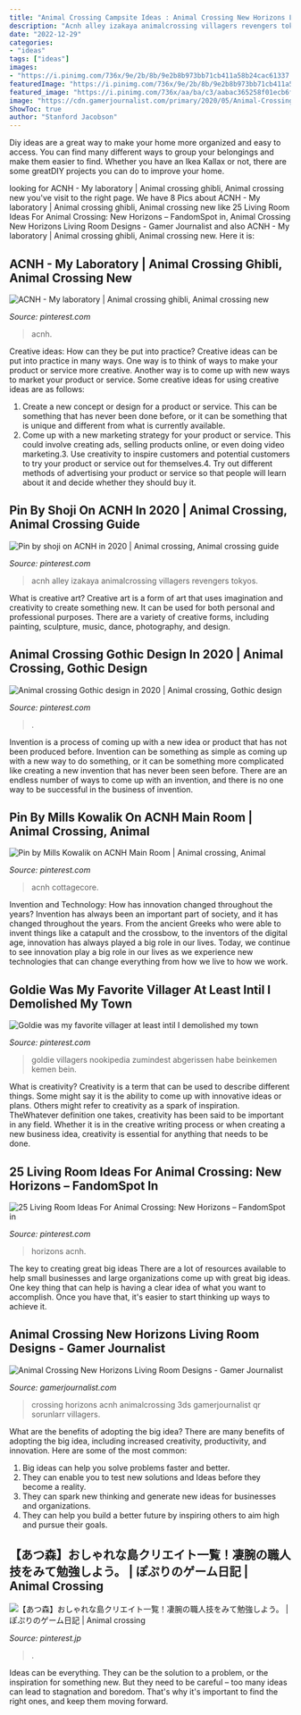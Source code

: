 ```yaml
---
title: "Animal Crossing Campsite Ideas : Animal Crossing New Horizons Living Room Designs"
description: "Acnh alley izakaya animalcrossing villagers revengers tokyos"
date: "2022-12-29"
categories:
- "ideas"
tags: ["ideas"]
images:
- "https://i.pinimg.com/736x/9e/2b/8b/9e2b8b973bb71cb411a58b24cac61337.jpg"
featuredImage: "https://i.pinimg.com/736x/9e/2b/8b/9e2b8b973bb71cb411a58b24cac61337.jpg"
featured_image: "https://i.pinimg.com/736x/aa/ba/c3/aabac365258f01ecb6f133786038b43a.jpg"
image: "https://cdn.gamerjournalist.com/primary/2020/05/Animal-Crossing-New-Horizons-Living-Room-Designs-3.jpg"
ShowToc: true
author: "Stanford Jacobson"
---
```



Diy ideas are a great way to make your home more organized and easy to access. You can find many different ways to group your belongings and make them easier to find. Whether you have an Ikea Kallax or not, there are some greatDIY projects you can do to improve your home.

	

		
looking for ACNH - My laboratory | Animal crossing ghibli, Animal crossing new you've visit to the right page. We have 8 Pics about ACNH - My laboratory | Animal crossing ghibli, Animal crossing new like 25 Living Room Ideas For Animal Crossing: New Horizons – FandomSpot in, Animal Crossing New Horizons Living Room Designs - Gamer Journalist and also ACNH - My laboratory | Animal crossing ghibli, Animal crossing new. Here it is:
		
    
## ACNH - My Laboratory | Animal Crossing Ghibli, Animal Crossing New

<img loading=lazy src="https://i.pinimg.com/736x/bc/11/b5/bc11b528ae634503197589dbb8fab7b5.jpg" onerror="this.onerror=null;this.src='https://tse2.mm.bing.net/th?id=OIP.LmHqdOM6x_PJ-E-eqmmEcQHaEK&amp;pid=15.1';" alt="ACNH - My laboratory | Animal crossing ghibli, Animal crossing new">

_Source: pinterest.com_

>acnh. 

	

Creative ideas: How can they be put into practice?
Creative ideas can be put into practice in many ways. One way is to think of ways to make your product or service more creative. Another way is to come up with new ways to market your product or service. Some creative ideas for using creative ideas are as follows:
1. Create a new concept or design for a product or service. This can be something that has never been done before, or it can be something that is unique and different from what is currently available.
2. Come up with a new marketing strategy for your product or service. This could involve creating ads, selling products online, or even doing video marketing.3. Use creativity to inspire customers and potential customers to try your product or service out for themselves.4. Try out different methods of advertising your product or service so that people will learn about it and decide whether they should buy it.

    
## Pin By Shoji On ACNH In 2020 | Animal Crossing, Animal Crossing Guide

<img loading=lazy src="https://i.pinimg.com/736x/9e/2b/8b/9e2b8b973bb71cb411a58b24cac61337.jpg" onerror="this.onerror=null;this.src='https://tse2.mm.bing.net/th?id=OIP.Wd9heeeirAbQf-O1C9GYSQHaHa&amp;pid=15.1';" alt="Pin by shoji on ACNH in 2020 | Animal crossing, Animal crossing guide">

_Source: pinterest.com_

>acnh alley izakaya animalcrossing villagers revengers tokyos. 

	

What is creative art?
Creative art is a form of art that uses imagination and creativity to create something new. It can be used for both personal and professional purposes. There are a variety of creative forms, including painting, sculpture, music, dance, photography, and design.

    
## Animal Crossing Gothic Design In 2020 | Animal Crossing, Gothic Design

<img loading=lazy src="https://i.pinimg.com/736x/aa/ba/c3/aabac365258f01ecb6f133786038b43a.jpg" onerror="this.onerror=null;this.src='https://tse4.mm.bing.net/th?id=OIP.Vz2RyQG1KHZH30YeXKM1jQHaMh&amp;pid=15.1';" alt="Animal crossing Gothic design in 2020 | Animal crossing, Gothic design">

_Source: pinterest.com_

>. 

	

Invention is a process of coming up with a new idea or product that has not been produced before. Invention can be something as simple as coming up with a new way to do something, or it can be something more complicated like creating a new invention that has never been seen before. There are an endless number of ways to come up with an invention, and there is no one way to be successful in the business of invention.

    
## Pin By Mills Kowalik On ACNH Main Room | Animal Crossing, Animal

<img loading=lazy src="https://i.pinimg.com/736x/4d/70/ce/4d70ce6ccc22b1da26f95e4b9b108c1b.jpg" onerror="this.onerror=null;this.src='https://tse4.mm.bing.net/th?id=OIP.nLS4iw3aQ56FXoRlrS8hlQHaEf&amp;pid=15.1';" alt="Pin by Mills Kowalik on ACNH Main Room | Animal crossing, Animal">

_Source: pinterest.com_

>acnh cottagecore. 

	

Invention and Technology: How has innovation changed throughout the years?
Invention has always been an important part of society, and it has changed throughout the years. From the ancient Greeks who were able to invent things like a catapult and the crossbow, to the inventors of the digital age, innovation has always played a big role in our lives. Today, we continue to see innovation play a big role in our lives as we experience new technologies that can change everything from how we live to how we work.

    
## Goldie Was My Favorite Villager At Least Intil I Demolished My Town

<img loading=lazy src="https://i.pinimg.com/736x/04/db/f1/04dbf1db9c403223466dff65f0d04b8d.jpg" onerror="this.onerror=null;this.src='https://tse4.mm.bing.net/th?id=OIP.YtlVCqfCYn4wGuBS1WI1hAHaJQ&amp;pid=15.1';" alt="Goldie was my favorite villager at least intil I demolished my town">

_Source: pinterest.com_

>goldie villagers nookipedia zumindest abgerissen habe beinkemen kemen bein. 

	

What is creativity?
Creativity is a term that can be used to describe different things. Some might say it is the ability to come up with innovative ideas or plans. Others might refer to creativity as a spark of inspiration. TheWhatever definition one takes, creativity has been said to be important in any field. Whether it is in the creative writing process or when creating a new business idea, creativity is essential for anything that needs to be done.

    
## 25 Living Room Ideas For Animal Crossing: New Horizons – FandomSpot In

<img loading=lazy src="https://i.pinimg.com/736x/a1/40/64/a14064c95be0935fe6701ccd67c6e63f.jpg" onerror="this.onerror=null;this.src='https://tse4.mm.bing.net/th?id=OIP.wPlhc2Z-LDZcD6hwIiuNrQHaEK&amp;pid=15.1';" alt="25 Living Room Ideas For Animal Crossing: New Horizons – FandomSpot in">

_Source: pinterest.com_

>horizons acnh. 

	

The key to creating great big ideas
There are a lot of resources available to help small businesses and large organizations come up with great big ideas. One key thing that can help is having a clear idea of what you want to accomplish. Once you have that, it's easier to start thinking up ways to achieve it.

    
## Animal Crossing New Horizons Living Room Designs - Gamer Journalist

<img loading=lazy src="https://cdn.gamerjournalist.com/primary/2020/05/Animal-Crossing-New-Horizons-Living-Room-Designs-3.jpg" onerror="this.onerror=null;this.src='https://tse4.mm.bing.net/th?id=OIP.xWfVQDJlIMJ96kvL19u-ygHaIu&amp;pid=15.1';" alt="Animal Crossing New Horizons Living Room Designs - Gamer Journalist">

_Source: gamerjournalist.com_

>crossing horizons acnh animalcrossing 3ds gamerjournalist qr sorunlarr villagers. 

	

What are the benefits of adopting the big idea?
There are many benefits of adopting the big idea, including increased creativity, productivity, and innovation. Here are some of the most common: 
1. Big ideas can help you solve problems faster and better.
2. They can enable you to test new solutions and Ideas before they become a reality. 
3. They can spark new thinking and generate new ideas for businesses and organizations. 
4. They can help you build a better future by inspiring others to aim high and pursue their goals.

    
## 【あつ森】おしゃれな島クリエイト一覧！凄腕の職人技をみて勉強しよう。 | ぽぷりのゲーム日記 | Animal Crossing

<img loading=lazy src="https://i.pinimg.com/736x/37/51/89/375189e56b0c33671af9643f7171b9a9.jpg" onerror="this.onerror=null;this.src='https://tse4.mm.bing.net/th?id=OIP.EooxBnYleV2N06CUaoTKpgHaEK&amp;pid=15.1';" alt="【あつ森】おしゃれな島クリエイト一覧！凄腕の職人技をみて勉強しよう。 | ぽぷりのゲーム日記 | Animal crossing">

_Source: pinterest.jp_

>. 

	

Ideas can be everything. They can be the solution to a problem, or the inspiration for something new. But they need to be careful – too many ideas can lead to stagnation and boredom. That's why it's important to find the right ones, and keep them moving forward.


